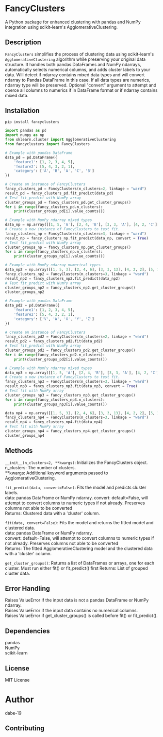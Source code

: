 # FancyClusters

A Python package for enhanced clustering with pandas and NumPy integration using scikit-learn's AgglomerativeClustering.

## Description

`FancyClusters` simplifies the process of clustering data using scikit-learn's `AgglomerativeClustering` algorithm while preserving your original data structure. It handles both pandas DataFrames and NumPy ndarrays, automatically selects numerical columns, and adds cluster labels to your data. Will detect if ndarray contains mixed data types and will convert ndarray to Pandas DataFrame in this case. If all data types are numerics, ndarray type will be preserved. Optional "convert" argument to attempt and coerce all columns to numerics if in DataFrame format or if ndarray contains mixed data.

## Installation

```bash
pip install fancyclusters
```

```python
import pandas as pd
import numpy as np
from sklearn.cluster import AgglomerativeClustering
from fancyclusters import FancyClusters
```
```python
# Example with pandas DataFrame
data_pd = pd.DataFrame({
    'feature1': [1, 2, 3, 4, 5],
    'feature2': [5, 4, 3, 2, 1],
    'category': ['A', 'B', 'A', 'C', 'B']
})

# Create an instance of FancyClusters
fancy_clusters_pd = FancyClusters(n_clusters=2, linkage = "ward")
result_pd = fancy_clusters_pd.fit_predict(data_pd)
# Test fit_predict with NumPy array
cluster_groups_pd = fancy_clusters_pd.get_cluster_groups()
for i in range(fancy_clusters_pd.n_clusters):
    print(cluster_groups_pd[i].value_counts())
```

```python
# Example with NumPy ndarray mixed types
data_np = np.array([[1, 5, 'A'], [2, 4, 'B'], [3, 3, 'A'], [4, 2, 'C'], [5, 1, 'B']])
# Create a new instance of FancyClusters to test fit.
fancy_clusters_np = FancyClusters(n_clusters=3, linkage = "ward")
result_np = fancy_clusters_np.fit_predict(data_np, convert = True)
# Test fit_predict with NumPy array
cluster_groups_np = fancy_clusters_np.get_cluster_groups()
for i in range(fancy_clusters_np.n_clusters):
    print(cluster_groups_np[i].value_counts())
```

```python
# Example with NumPy ndarray numerical types
data_np2 = np.array([[1, 5, 3], [2, 4, 6], [3, 3, 13], [4, 2, 2], [5, 1, 5]])
fancy_clusters_np2 = FancyClusters(n_clusters=3, linkage = "ward")
result_np2 = fancy_clusters_np2.fit_predict(data_np2)
# Test fit_predict with NumPy array
cluster_groups_np2 = fancy_clusters_np2.get_cluster_groups()
cluster_groups_np2
```

```python
# Example with pandas DataFrame
data_pd2 = pd.DataFrame({
    'feature1': [1, 2, 3, 4, 5],
    'feature2': [5, 4, 3, 2, 1],
    'category': ['V', 'W', 'X', 'Y', 'Z']
})

# Create an instance of FancyClusters
fancy_clusters_pd2 = FancyClusters(n_clusters=2, linkage = "ward")
result_pd2 = fancy_clusters_pd2.fit(data_pd2)
# Test fit_predict with NumPy array
cluster_groups_pd2 = fancy_clusters_pd2.get_cluster_groups()
for i in range(fancy_clusters_pd2.n_clusters):
    print(cluster_groups_pd2[i].value_counts())
```
```python
# Example with NumPy ndarray mixed types
data_np3 = np.array([[1, 5, 'A'], [2, 4, 'B'], [3, 3, 'A'], [4, 2, 'C'], [5, 1, 'B']])
# Create a new instance of FancyClusters to test fit.
fancy_clusters_np3 = FancyClusters(n_clusters=3, linkage = "ward")
result_np3 = fancy_clusters_np3.fit(data_np3, convert = True)
# Test fit with NumPy array
cluster_groups_np3 = fancy_clusters_np3.get_cluster_groups()
for i in range(fancy_clusters_np3.n_clusters):
    print(cluster_groups_np3[i].value_counts())
```
```python
data_np4 = np.array([[1, 5, 3], [2, 4, 6], [3, 3, 13], [4, 2, 2], [5, 1, 5]])
fancy_clusters_np4 = FancyClusters(n_clusters=3, linkage = "ward")
result_np4 = fancy_clusters_np4.fit(data_np4)
# Test fit with NumPy array
cluster_groups_np4 = fancy_clusters_np4.get_cluster_groups()
cluster_groups_np4
```
## Methods
`__init__(n_clusters=2, **kwargs)`: Initializes the FancyClusters object.  
n_clusters: The number of clusters.  
**kwargs: Additional keyword arguments passed to AgglomerativeClustering.  
  
`fit_predict(data, convert=False)`: Fits the model and predicts cluster labels.  
data: pandas DataFrame or NumPy ndarray.
convert: default=False, will attempt to convert columns to numeric types if not already. Preserves columns not able to be converted  
Returns: Clustered data with a 'cluster' column.  
  
`fit(data, convert=False)`: Fits the model and returns the fitted model and clustered data.  
data: pandas DataFrame or NumPy ndarray.  
convert: default=False, will attempt to convert columns to numeric types if not already. Preserves columns not able to be converted  
Returns: The fitted AgglomerativeClustering model and the clustered data with a 'cluster' column.  
  
`get_cluster_groups()`: Returns a list of DataFrames or arrays, one for each cluster. Must run either fit() or fit_predict() first
Returns: List of grouped cluster data.  

## Error Handling
Raises ValueError if the input data is not a pandas DataFrame or NumPy ndarray.  
Raises ValueError if the input data contains no numerical columns.  
Raises ValueError if get_cluster_groups() is called before fit() or fit_predict().  

## Dependencies
pandas  
NumPy  
scikit-learn  

## License
MIT License

# Author
dabe-19

## Contributing


